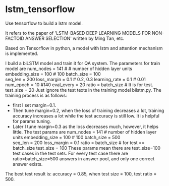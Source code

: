 # lstm_tensorflow
Use tensorflow to build a lstm model.

It refers to the paper of 'LSTM-BASED DEEP LEARNING MODELS FOR NON-FACTOID ANSWER SELECTION' written by Ming Tan, etc.

Based on Tensorflow in python, a model with lstm and attention mechanism is implemented.

I build a biLSTM model and train it for QA system. The parameters for train model are 
    num_nodes = 141 #        # number of hidden layer units
    embedding_size = 100     # 100
    batch_size = 100         
    seq_len = 200
    loss_margin = 0.1        # 0.2, 0.3
    learning_rate = 0.1      # 0.01
    num_epoch = 10 #140
    eval_every = 20
    ratio = batch_size       # It is for test.
    test_size = 20
Just ignore the test texts in the training model bilstm.py. 
The training process is as follows: 
  - first I set margin=0.1.
  - Then tune margin=0.2, when the loss of training decreases a lot, training accuracy increases a lot while the test accuracy is still low. It is helpful for params tuning.
  - Later I tune margin=0.3 as the loss decreases much, however, it helps little. 
The test params are
    num_nodes = 141           # number of hidden layer units
    embedding_size = 100      # 100
    batch_size = 500          
    seq_len = 200
    loss_margin = 0.1
    ratio = batch_size        # for test  == batch_size
    test_size = 100 
These params mean there are test_size=100 test cases in the test sets. For every test case there are ratio=batch_size=500 answers in answer pool, and only one correct answer exists. 

The best test result is: accuracy = 0.85, when test size = 100, test ratio = 500.

